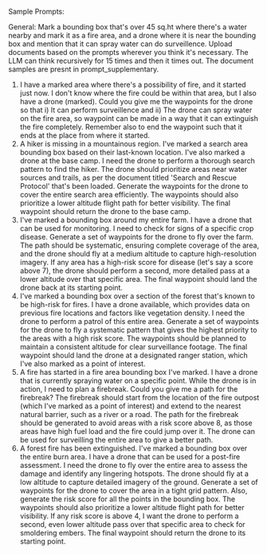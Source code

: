 Sample Prompts:

General: Mark a bounding box that's over 45 sq.ht where there's a water nearby and mark it as a fire area, and a drone where it is near the bounding box and mention that it can spray water can do surveillence. Upload documents based on the prompts wherever you think it's necessary. The LLM can think recursively for 15 times and then it times out. The document samples are presnt in prompt_supplementary.

1. I have a marked area where there's a possibility of fire, and it started just now. I don't know where the fire could be within that area, but I also have a drone (marked). Could you give me the waypoints for the drone so that i) It can perform surveillence and ii) The drone can spray water on the fire area, so waypoint can be made in a way that it can extinguish the fire completely. Remember also to end the waypoint such that it ends at the place from where it started.
2. A hiker is missing in a mountainous region. I've marked a search area bounding box based on their last-known location. I've also marked a drone at the base camp. I need the drone to perform a thorough search pattern to find the hiker. The drone should prioritize areas near water sources and trails, as per the document titled 'Search and Rescue Protocol' that's been loaded. Generate the waypoints for the drone to cover the entire search area efficiently. The waypoints should also prioritize a lower altitude flight path for better visibility. The final waypoint should return the drone to the base camp.
3. I've marked a bounding box around my entire farm. I have a drone that can be used for monitoring. I need to check for signs of a specific crop disease. Generate a set of waypoints for the drone to fly over the farm. The path should be systematic, ensuring complete coverage of the area, and the drone should fly at a medium altitude to capture high-resolution imagery. If any area has a high-risk score for disease (let's say a score above 7), the drone should perform a second, more detailed pass at a lower altitude over that specific area. The final waypoint should land the drone back at its starting point.
4. I've marked a bounding box over a section of the forest that's known to be high-risk for fires. I have a drone available, which provides data on previous fire locations and factors like vegetation density. I need the drone to perform a patrol of this entire area. Generate a set of waypoints for the drone to fly a systematic pattern that gives the highest priority to the areas with a high risk score. The waypoints should be planned to maintain a consistent altitude for clear surveillance footage. The final waypoint should land the drone at a designated ranger station, which I've also marked as a point of interest.
5. A fire has started in a fire area bounding box I've marked. I have a drone that is currently spraying water on a specific point. While the drone is in action, I need to plan a firebreak. Could you give me a path for the firebreak? The firebreak should start from the location of the fire outpost (which I've marked as a point of interest) and extend to the nearest natural barrier, such as a river or a road. The path for the firebreak should be generated to avoid areas with a risk score above 8, as those areas have high fuel load and the fire could jump over it. The drone can be used for surveilling the entire area to give a better path.
6. A forest fire has been extinguished. I've marked a bounding box over the entire burn area. I have a drone that can be used for a post-fire assessment. I need the drone to fly over the entire area to assess the damage and identify any lingering hotspots. The drone should fly at a low altitude to capture detailed imagery of the ground. Generate a set of waypoints for the drone to cover the area in a tight grid pattern. Also, generate the risk score for all the points in the bounding box. The waypoints should also prioritize a lower altitude flight path for better visibility. If any risk score is above 4, I want the drone to perform a second, even lower altitude pass over that specific area to check for smoldering embers. The final waypoint should return the drone to its starting point.